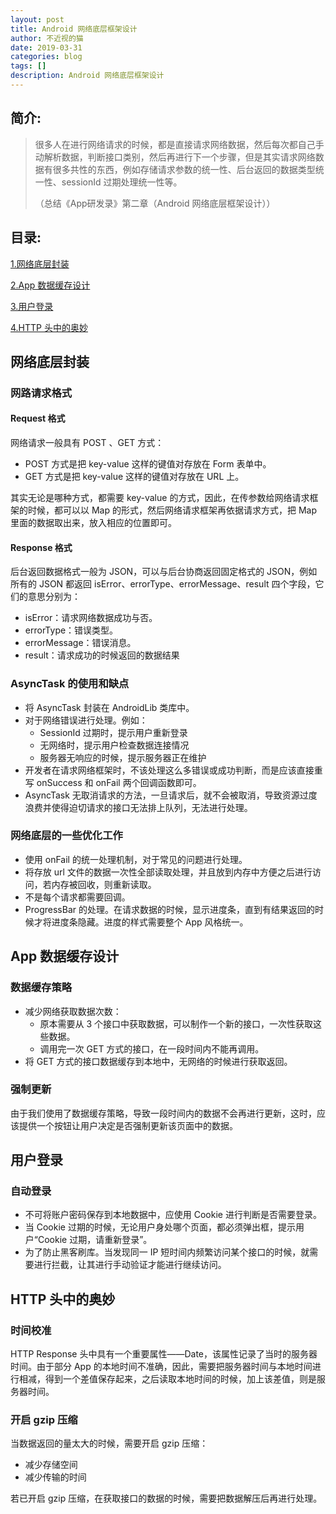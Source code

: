 ```yaml
---
layout: post
title: Android 网络底层框架设计
author: 不近视的猫
date: 2019-03-31
categories: blog
tags: []
description: Android 网络底层框架设计
---
```



## 简介:
> 很多人在进行网络请求的时候，都是直接请求网络数据，然后每次都自己手动解析数据，判断接口类别，然后再进行下一个步骤，但是其实请求网络数据有很多共性的东西，例如存储请求参数的统一性、后台返回的数据类型统一性、sessionId 过期处理统一性等。
> 
> （总结《App研发录》第二章（Android 网络底层框架设计））

## 目录:
[1.网络底层封装](#1)

[2.App 数据缓存设计](#2)

[3.用户登录](#3)

[4.HTTP 头中的奥妙](#4)

## <span id = "1">网络底层封装</span>
### 网路请求格式
#### Request 格式
网络请求一般具有 POST 、GET 方式：

- POST 方式是把 key-value 这样的键值对存放在 Form 表单中。
- GET 方式是把 key-value 这样的键值对存放在 URL 上。
	
其实无论是哪种方式，都需要 key-value 的方式，因此，在传参数给网络请求框架的时候，都可以以 Map 的形式，然后网络请求框架再依据请求方式，把 Map 里面的数据取出来，放入相应的位置即可。
#### Response 格式

后台返回数据格式一般为 JSON，可以与后台协商返回固定格式的 JSON，例如所有的 JSON 都返回 isError、errorType、errorMessage、result 四个字段，它们的意思分别为：

- isError：请求网络数据成功与否。
- errorType：错误类型。
- errorMessage：错误消息。
- result：请求成功的时候返回的数据结果

### AsyncTask 的使用和缺点
- 将 AsyncTask 封装在 AndroidLib 类库中。
- 对于网络错误进行处理。例如：
	- SessionId 过期时，提示用户重新登录
	- 无网络时，提示用户检查数据连接情况
	- 服务器无响应的时候，提示服务器正在维护
- 开发者在请求网络框架时，不该处理这么多错误或成功判断，而是应该直接重写 onSuccess 和 onFail 两个回调函数即可。
- AsyncTask 无取消请求的方法，一旦请求后，就不会被取消，导致资源过度浪费并使得迫切请求的接口无法排上队列，无法进行处理。	 

### 网络底层的一些优化工作
- 使用 onFail 的统一处理机制，对于常见的问题进行处理。
- 将存放 url 文件的数据一次性全部读取处理，并且放到内存中方便之后进行访问，若内存被回收，则重新读取。
- 不是每个请求都需要回调。
- ProgressBar 的处理。在请求数据的时候，显示进度条，直到有结果返回的时候才将进度条隐藏。进度的样式需要整个 App 风格统一。

## <span id = "2">App 数据缓存设计</span>
### 数据缓存策略
- 减少网络获取数据次数：
	- 原本需要从 3 个接口中获取数据，可以制作一个新的接口，一次性获取这些数据。
	- 调用完一次 GET 方式的接口，在一段时间内不能再调用。
- 将 GET 方式的接口数据缓存到本地中，无网络的时候进行获取返回。

### 强制更新
由于我们使用了数据缓存策略，导致一段时间内的数据不会再进行更新，这时，应该提供一个按钮让用户决定是否强制更新该页面中的数据。

## <span id = "3">用户登录</span>
### 自动登录
- 不可将账户密码保存到本地数据中，应使用 Cookie 进行判断是否需要登录。
- 当 Cookie 过期的时候，无论用户身处哪个页面，都必须弹出框，提示用户“Cookie 过期，请重新登录”。
- 为了防止黑客刷库。当发现同一 IP 短时间内频繁访问某个接口的时候，就需要进行拦截，让其进行手动验证才能进行继续访问。


## <span id = "4">HTTP 头中的奥妙</span>
### 时间校准
HTTP Response 头中具有一个重要属性——Date，该属性记录了当时的服务器时间。由于部分 App 的本地时间不准确，因此，需要把服务器时间与本地时间进行相减，得到一个差值保存起来，之后读取本地时间的时候，加上该差值，则是服务器时间。

### 开启 gzip 压缩
当数据返回的量太大的时候，需要开启 gzip 压缩：

- 减少存储空间
- 减少传输的时间

若已开启 gzip 压缩，在获取接口的数据的时候，需要把数据解压后再进行处理。



